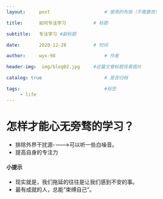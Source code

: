 ```yaml
---
layout:     post   				    # 使用的布局（不需要改）

title:      如何专注学习			# 标题 

subtitle:   专注学习 #副标题

date:       2020-12-28   		# 时间

author:     wyx-98					# 作者

header-img:  img/blog02.jpg 	#这篇文章标题背景图片

catalog: true 						# 是否归档

tags:								#标签
     - life
---
```

# 怎样才能心无旁骛的学习？

* 排除外界干扰源---->可以听一些白噪音。
* 提高自身的专注力
#### 小提示
* 现实就是，我们拖延的往往是让我们感到不安的事。
* 最有成就的人，总能“束缚自己”。